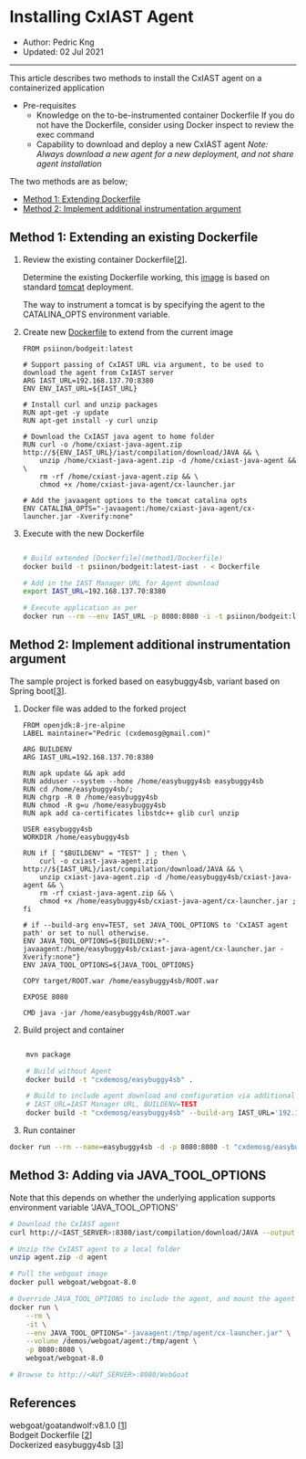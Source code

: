 # Installing CxIAST Agent
* Author:   Pedric Kng  
* Updated:  02 Jul 2021


***
This article describes two methods to install the CxIAST agent on a containerized application

- Pre-requisites
    - Knowledge on the to-be-instrumented container Dockerfile
      If you do not have the Dockerfile, consider using Docker inspect to review the exec command
    - Capability to download and deploy a new CxIAST agent
      *Note: Always download a new agent for a new deployment, and not share agent installation*

The two methods are as below;
- [Method 1: Extending Dockerfile](#Method-1:-Extending-an-existing-Dockerfile)
- [Method 2: Implement additional instrumentation argument](#Method-2:-Implement-additional-instrumentation-argument)

## Method 1: Extending an existing Dockerfile

1. Review the existing container Dockerfile[[2]].

    Determine the existing Dockerfile working, this [image](https://hub.docker.com/r/psiinon/bodgeit) is based on standard [tomcat](https://docs.docker.com/docker-hub/official_repos/) deployment.

    The way to instrument a tomcat is by specifying the agent to the CATALINA_OPTS environment variable.

2. Create new [Dockerfile](method1/Dockerfile) to extend from the current image 

    ```docker
    FROM psiinon/bodgeit:latest

    # Support passing of CxIAST URL via argument, to be used to download the agent from CxIAST server
    ARG IAST_URL=192.168.137.70:8380
    ENV ENV_IAST_URL=${IAST_URL}

    # Install curl and unzip packages
    RUN apt-get -y update
    RUN apt-get install -y curl unzip

    # Download the CxIAST java agent to home folder
    RUN curl -o /home/cxiast-java-agent.zip http://${ENV_IAST_URL}/iast/compilation/download/JAVA && \
        unzip /home/cxiast-java-agent.zip -d /home/cxiast-java-agent && \
        rm -rf /home/cxiast-java-agent.zip && \
        chmod +x /home/cxiast-java-agent/cx-launcher.jar

    # Add the javaagent options to the tomcat catalina opts
    ENV CATALINA_OPTS="-javaagent:/home/cxiast-java-agent/cx-launcher.jar -Xverify:none"
    ```

3. Execute with the new Dockerfile

    ```bash

    # Build extended [Dockerfile](method1/Dockerfile)
    docker build -t psiinon/bodgeit:latest-iast - < Dockerfile

    # Add in the IAST Manager URL for Agent download
    export IAST_URL=192.168.137.70:8380

    # Execute application as per
    docker run --rm --env IAST_URL -p 8080:8080 -i -t psiinon/bodgeit:latest-iast

    ```

## Method 2: Implement additional instrumentation argument

The sample project is forked based on easybuggy4sb, variant based on Spring boot[[3]].

1. Docker file was added to the forked project

    ```docker
    FROM openjdk:8-jre-alpine
    LABEL maintainer="Pedric (cxdemosg@gmail.com)"

    ARG BUILDENV
    ARG IAST_URL=192.168.137.70:8380

    RUN apk update && apk add
    RUN adduser --system --home /home/easybuggy4sb easybuggy4sb
    RUN cd /home/easybuggy4sb/;
    RUN chgrp -R 0 /home/easybuggy4sb
    RUN chmod -R g=u /home/easybuggy4sb
    RUN apk add ca-certificates libstdc++ glib curl unzip

    USER easybuggy4sb
    WORKDIR /home/easybuggy4sb

    RUN if [ "$BUILDENV" = "TEST" ] ; then \
        curl -o cxiast-java-agent.zip http://${IAST_URL}/iast/compilation/download/JAVA && \
        unzip cxiast-java-agent.zip -d /home/easybuggy4sb/cxiast-java-agent && \
        rm -rf cxiast-java-agent.zip && \
        chmod +x /home/easybuggy4sb/cxiast-java-agent/cx-launcher.jar ; fi

    # if --build-arg env=TEST, set JAVA_TOOL_OPTIONS to 'CxIAST agent path' or set to null otherwise.
    ENV JAVA_TOOL_OPTIONS=${BUILDENV:+"-javaagent:/home/easybuggy4sb/cxiast-java-agent/cx-launcher.jar -Xverify:none"}
    ENV JAVA_TOOL_OPTIONS=${JAVA_TOOL_OPTIONS}

    COPY target/ROOT.war /home/easybuggy4sb/ROOT.war

    EXPOSE 8080

    CMD java -jar /home/easybuggy4sb/ROOT.war

    ```

2. Build project and container

```bash

    mvn package

    # Build without Agent
    docker build -t "cxdemosg/easybuggy4sb" .

    # Build to include agent download and configuration via additional build argument, else leave blank.
    # IAST_URL=IAST Manager URL, BUILDENV=TEST
    docker build -t "cxdemosg/easybuggy4sb" --build-arg IAST_URL='192.168.137.70:8380' --build-arg BUILDENV='TEST' .

```

3. Run container

```bash
docker run --rm --name=easybuggy4sb -d -p 8080:8080 -t "cxdemosg/easybuggy4sb"
```

## Method 3: Adding via JAVA_TOOL_OPTIONS

Note that this depends on whether the underlying application supports environment variable 'JAVA_TOOL_OPTIONS'

```bash
# Download the CxIAST agent
curl http://<IAST_SERVER>:8380/iast/compilation/download/JAVA --output agent.zip

# Unzip the CxIAST agent to a local folder
unzip agent.zip -d agent

# Pull the webgoat image
docker pull webgoat/webgoat-8.0

# Override JAVA_TOOL_OPTIONS to include the agent, and mount the agent directory
docker run \
    --rm \
    -it \
    --env JAVA_TOOL_OPTIONS="-javaagent:/tmp/agent/cx-launcher.jar" \
    --volume /demos/webgoat/agent:/tmp/agent \
    -p 8080:8080 \
    webgoat/webgoat-8.0

# Browse to http://<AUT_SERVER>:8080/WebGoat

```


## References
webgoat/goatandwolf:v8.1.0 [[1]]  
Bodgeit Dockerfile [[2]]    
Dockerized easybuggy4sb [[3]]  

[1]:https://hub.docker.com/layers/webgoat/goatandwolf/v8.1.0/images/sha256-1cd2a46d49d6880c85ba2df4a8e7ec1f9ce801e75f76de0639f99d7369b3138f?context=explore "webgoat/goatandwolf:v8.1.0"
[2]:https://github.com/psiinon/bodgeit/blob/master/Dockerfile ""
[3]:https://github.com/cx-demo/easybuggy4sb "Dockerized easybuggy4sb"